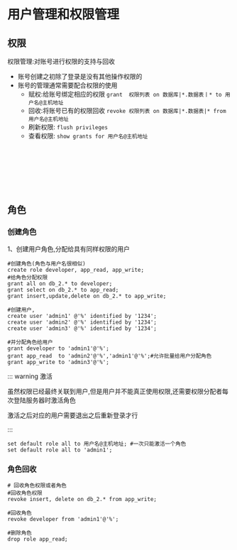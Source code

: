 # 用户管理和权限管理

## 权限

权限管理:对账号进行权限的支持与回收

+ 账号创建之初除了登录是没有其他操作权限的
+ 账号的管理通常需要配合权限的使用
  + 赋权:给账号绑定相应的权限 `grant  权限列表 on 数据库|*.数据表丨* to 用户名@主机地址`
  + 回收:将账号已有的权限回收 `revoke 权限列表 on 数据库|*.数据表|* from 用户名@主机地址`
  + 刷新权限: `flush privileges`
  + 查看权限: `show grants for 用户名@主机地址`

```mysql

```
```mysql

```
```mysql

```
```mysql

```
```mysql

```
```mysql

```
```mysql

```
```mysql

```



## 角色

### 创建角色

1、创建用户角色,分配给具有同样权限的用户

```mysql
#创建角色(角色与用户名很相似)
create role developer, app_read, app_write;
#给角色分配权限
grant all on db_2.* to developer;
grant select on db_2.* to app_read;
grant insert,update,delete on db_2.* to app_write;

#创建用户,
create user 'admin1' @'%' identified by '1234';
create user 'admin2' @'%' identified by '1234';
create user 'admin3' @'%' identified by '1234';

#并分配角色给用户
grant developer to 'admin1'@'%';
grant app_read  to 'admin2'@'%','admin1'@'%';#允许批量给用户分配角色
grant app_write to 'admin3'@'%';
```


::: warning 激活

虽然权限已经最终关联到用户,但是用户并不能真正使用权限,还需要权限分配者每次登陆服务器时激活角色

激活之后对应的用户需要退出之后重新登录才行

:::

```mysql
set default role all to 用户名@主机地址; #一次只能激活一个角色
set default role all to 'admin1';
```

### 角色回收

```mysql
# 回收角色权限或者角色
#回收角色权限
revoke insert, delete on db_2.* from app_write;

#回收角色
revoke developer from 'admin1'@'%';

#删除角色
drop role app_read;
```

```mysql

```
```mysql

```
```mysql

```
```mysql

```

